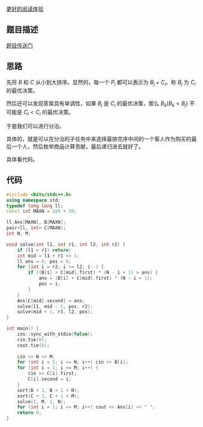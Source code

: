 [更好的阅读体验](http://cmsblog.top/archives/abc289gshoppinginatcoderstore)

## 题目描述

[题目传送门](https://www.luogu.com.cn/remoteJudgeRedirect/atcoder/abc289_g)

## 思路

先将 $B$ 和 $C$ 从小到大排序。显然的，每一个 $P_i$ 都可以表示为 $B_j + C_i$。称 $B_j$ 为 $C_i$ 的最优决策。

然后还可以发现答案具有单调性，如果 $B_j$ 是 $C_i$ 的最优决策，那么 $B_k(B_k < B_j)$ 不可能是 $C_{l} < C_i$ 的最优决策。

于是我们可以进行分治。

具体的，就是可以在分治的子任务中来选择最排完序中间的一个客人作为购买的最后一个人，然后枚举商品计算贡献，最后递归进去就好了。

具体看代码。

## 代码

```cpp
#include <bits/stdc++.h>
using namespace std;
typedef long long ll;
const int MAXN = 2e5 + 10;

ll Ans[MAXN], B[MAXN];
pair<ll, int> C[MAXN];
int N, M;

void solve(int l1, int r1, int l2, int r2) {
	if (l1 > r1) return;
	int mid = l1 + r1 >> 1;
	ll ans = 0, pos = 0;
	for (int i = r2; i >= l2; i--) {
		if ((B[i] + C[mid].first) * (N - i + 1) > ans) {
			ans = (B[i] + C[mid].first) * (N - i + 1);
			pos = i;
		}
	}
	Ans[C[mid].second] = ans;
	solve(l1, mid - 1, pos, r2);
	solve(mid + 1, r1, l2, pos);
}

int main() {
	ios::sync_with_stdio(false);
	cin.tie(0);
	cout.tie(0);
	
	cin >> N >> M;
	for (int i = 1; i <= N; i++) cin >> B[i];
	for (int i = 1; i <= M; i++) {
		cin >> C[i].first;
		C[i].second = i;
	}
	sort(B + 1, B + 1 + N);
	sort(C + 1, C + 1 + M);
	solve(1, M, 1, N);
	for (int i = 1; i <= M; i++) cout << Ans[i] << " ";
	return 0;
} 
```